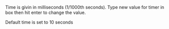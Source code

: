 Time is givin in milliseconds (1/1000th seconds).
Type new value for timer in box then hit enter to change the value.

Default time is set to 10 seconds
